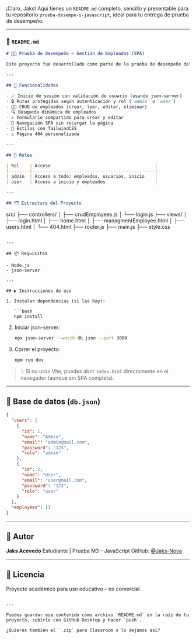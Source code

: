 ¡Claro, Jaks! Aquí tienes un `README.md` completo, sencillo y presentable para tu repositorio `prueba-desempe-o-javascript`, ideal para tu entrega de prueba de desempeño:

---

### 📄 `README.md`

```markdown
# 🧑‍💻 Prueba de Desempeño – Gestión de Empleados (SPA)

Este proyecto fue desarrollado como parte de la prueba de desempeño del Módulo 3 (JavaScript). Consiste en una **Single Page Application (SPA)** que permite gestionar empleados, con autenticación básica, rutas protegidas y control de roles.

---

## 🚀 Funcionalidades

- ✅ Inicio de sesión con validación de usuario (usando json-server)
- 🔒 Rutas protegidas según autenticación y rol (`admin` o `user`)
- 👨‍💼 CRUD de empleados (crear, leer, editar, eliminar)
- 🔍 Búsqueda dinámica de empleados
- ✍️ Formulario compartido para crear y editar
- 🧭 Navegación SPA sin recargar la página
- 🎨 Estilos con TailwindCSS
- ⚠️ Página 404 personalizada

---

## 👥 Roles

| Rol    | Acceso                                        |
|--------|-----------------------------------------------|
| admin  | Acceso a todo: empleados, usuarios, inicio    |
| user   | Acceso a inicio y empleados                   |

---

## 🗂️ Estructura del Proyecto

```

src/
├── controllers/
│   ├── crudEmployees.js
│   └── login.js
├── views/
│   ├── login.html
│   ├── home.html
│   ├── managmentEmployee.html
│   ├── users.html
│   └── 404.html
├── router.js
├── main.js
├── style.css

````

---

## 📦 Requisitos

- Node.js
- json-server

---

## ▶️ Instrucciones de uso

1. Instalar dependencias (si las hay):

   ```bash
   npm install
````

2. Iniciar json-server:

   ```bash
   npx json-server --watch db.json --port 3000
   ```

3. Correr el proyecto:

   ```bash
   npm run dev
   ```

> 💡 Si no usas Vite, puedes abrir `index.html` directamente en el navegador (aunque sin SPA completa).

---

## 📁 Base de datos (`db.json`)

```json
{
  "users": [
    {
      "id": 1,
      "name": "Admin",
      "email": "admin@mail.com",
      "password": "123",
      "role": "admin"
    },
    {
      "id": 2,
      "name": "User",
      "email": "user@mail.com",
      "password": "123",
      "role": "user"
    }
  ],
  "employees": []
}
```

---

## 👤 Autor

**Jaks Acevedo**
Estudiante | Prueba M3 – JavaScript
GitHub: [@Jaks-Nova](https://github.com/Jaks-Nova)

---

## 📝 Licencia

Proyecto académico para uso educativo – no comercial.

```

---

Puedes guardar ese contenido como archivo `README.md` en la raíz de tu proyecto, subirlo con GitHub Desktop y hacer `push`.

¿Quieres también el `.zip` para Classroom o lo dejamos así?
```
